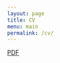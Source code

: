 ```yaml
---
layout: page
title: CV
menu: main
permalink: /cv/
---
```


<a href="https://github.com/lisahanzl/lisahanzl.github.io/tree/main/stuff/CV_Lisa_Hanzl_EN_2022.pdf" target="_blank">PDF</a>
